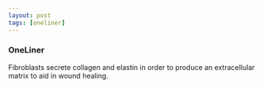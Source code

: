 ```yaml
---
layout: post
tags: [oneliner]
---
```



### OneLiner

Fibroblasts secrete collagen and elastin in order to produce an extracellular matrix to aid in wound healing.
